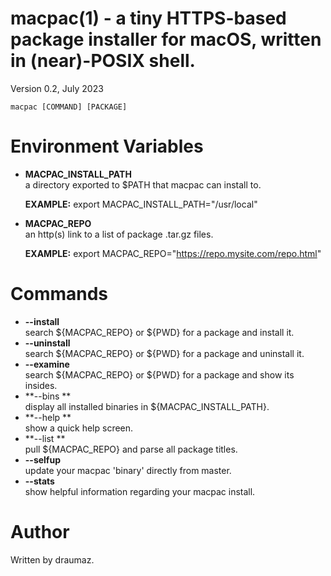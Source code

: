 # macpac(1) - a tiny HTTPS-based package installer for macOS, written in (near)-POSIX shell.

Version 0.2, July 2023

```
macpac [COMMAND] [PACKAGE]
```

<a name="environment-variables"></a>

# Environment Variables


* **MACPAC_INSTALL_PATH**  
  a directory exported to $PATH that macpac can install to.
  
  **EXAMPLE:** export MACPAC_INSTALL_PATH="/usr/local"
* **MACPAC_REPO**  
  an http(s) link to a list of package .tar.gz files.
  
  **EXAMPLE:** export MACPAC_REPO="https://repo.mysite.com/repo.html"

<a name="commands"></a>

# Commands


* **--install**  
  search ${MACPAC_REPO} or ${PWD} for a package and install it.
* **--uninstall**  
  search ${MACPAC_REPO} or ${PWD} for a package and uninstall it.
* **--examine**  
  search ${MACPAC_REPO} or ${PWD} for a package and show its insides.
* **--bins **  
  display all installed binaries in ${MACPAC_INSTALL_PATH}.
* **--help **  
  show a quick help screen.
* **--list **  
  pull ${MACPAC_REPO} and parse all package titles.
* **--selfup**  
  update your macpac 'binary' directly from master.
* **--stats**  
  show helpful information regarding your macpac install.
  

<a name="author"></a>

# Author

Written by draumaz.
